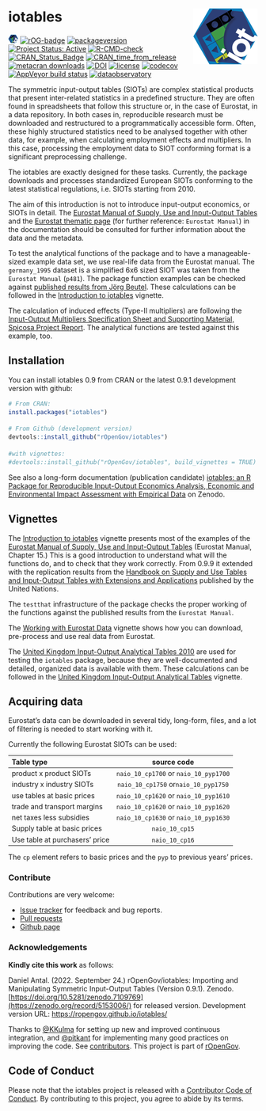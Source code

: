 <!-- README.md is generated from README.Rmd. Please edit that file -->

# iotables <img src="man/figures/logo.png" align="right" />

<!-- <img src="/man/figures/logo.png" align="right" height="205 width="205"/>-->

![iotables](man/figures/logo20.png)
[![rOG-badge](https://ropengov.github.io/rogtemplate/reference/figures/ropengov-badge.svg)](https://ropengov.org/)
[![packageversion](https://img.shields.io/badge/Package%20version-0.9.3-orange.svg?style=flat-square)](https://github.com/rOpenGov/iotables/commits/master)
[![Project Status:
Active](https://www.repostatus.org/badges/latest/active.svg)](https://www.repostatus.org/#active)
[![R-CMD-check](https://github.com/rOpenGov/iotables/workflows/R-CMD-check/badge.svg)](https://github.com/rOpenGov/iotables/actions)
[![CRAN_Status_Badge](https://www.r-pkg.org/badges/version/iotables)](https://cran.r-project.org/package=iotables)
[![CRAN_time_from_release](https://www.r-pkg.org/badges/ago/iotables)](https://cran.r-project.org/package=iotables)
[![metacran
downloads](https://cranlogs.r-pkg.org/badges/iotables)](https://cran.r-project.org/package=iotables)
[![DOI](https://zenodo.org/badge/DOI/10.5281/zenodo.5887037.svg)](https://doi.org/10.5281/zenodo.5887037)
[![license](https://img.shields.io/badge/license-MIT%20+%20file%20LICENSE-lightgrey.svg)](https://choosealicense.com/)
[![codecov](https://codecov.io/gh/rOpenGov/iotables/branch/master/graph/badge.svg)](https://app.codecov.io/gh/rOpenGov/iotables)
[![AppVeyor build
status](https://ci.appveyor.com/api/projects/status/github/rOpenGov/iotables?branch=master&svg=true)](https://ci.appveyor.com/project/rOpenGov/iotables)
[![dataobservatory](https://img.shields.io/badge/ecosystem-dataobservatory.eu-3EA135.svg)](https://dataobservatory.eu/)

The symmetric input-output tables (SIOTs) are complex statistical
products that present inter-related statistics in a predefined
structure. They are often found in spreadsheets that follow this
structure or, in the case of Eurostat, in a data repository. In both
cases in, reproducible research must be downloaded and restructured to a
programmatically accessible form. Often, these highly structured
statistics need to be analysed together with other data, for example,
when calculating employment effects and multipliers. In this case,
processing the employment data to SIOT conforming format is a
significant preprocessing challenge.

The iotables are exactly designed for these tasks. Currently, the
package downloads and processes standardized European SIOTs conforming
to the latest statistical regulations, i.e. SIOTs starting from 2010.

The aim of this introduction is not to introduce input-output economics,
or SIOTs in detail. The [Eurostat Manual of Supply, Use and Input-Output
Tables](https://ec.europa.eu/eurostat/en/web/products-manuals-and-guidelines/-/KS-RA-07-013)
and the [Eurostat thematic
page](https://ec.europa.eu/eurostat/web/esa-supply-use-input-tables/overview)
(for further reference: `Eurostat Manual`) in the documentation should
be consulted for further information about the data and the metadata.

To test the analytical functions of the package and to have a
manageable-sized example data set, we use real-life data from the
Eurostat manual. The `germany_1995` dataset is a simplified 6x6 sized
SIOT was taken from the `Eurostat Manual` (`p481`). The package function
examples can be checked against [published results from Jörg
Beutel](https://ec.europa.eu/eurostat/documents/3859598/5902113/KS-RA-07-013-EN.PDF/b0b3d71e-3930-4442-94be-70b36cea9b39?version=1.0).
These calculations can be followed in the [Introduction to
iotables](https://iotables.dataobservatory.eu/articles/intro.html)
vignette.

The calculation of induced effects (Type-II multipliers) are following
the [Input-Output Multipliers Specification Sheet and Supporting
Material, Spicosa Project
Report](https://web.archive.org/web/20220331124544/www.coastal-saf.eu/output-step/pdf/Specification%20sheet%20I_O_final.pdf).
The analytical functions are tested against this example, too.

## Installation

You can install iotables 0.9 from CRAN or the latest 0.9.1 development
version with github:

``` r
# From CRAN:
install.packages("iotables")

# From Github (development version)
devtools::install_github("rOpenGov/iotables")

#with vignettes:
#devtools::install_github("rOpenGov/iotables", build_vignettes = TRUE)
```

See also a long-form documentation (publication candidate) [iotables: an
R Package for Reproducible Input-Output Economics Analysis, Economic and
Environmental Impact Assessment with Empirical
Data](https://zenodo.org/record/5887038#.Ye2ovv7MLIU) on Zenodo.

## Vignettes

The [Introduction to
iotables](https://iotables.dataobservatory.eu/articles/intro.html)
vignette presents most of the examples of the [Eurostat Manual of
Supply, Use and Input-Output
Tables](https://ec.europa.eu/eurostat/documents/3859598/5902113/KS-RA-07-013-EN.PDF/b0b3d71e-3930-4442-94be-70b36cea9b39?version=1.0)
(Eurostat Manual, Chapter 15.) This is a good introduction to understand
what will the functions do, and to check that they work correctly. From
0.9.9 it extended with the replication results from the [Handbook on
Supply and Use Tables and Input-Output Tables with Extensions and
Applications](https://unstats.un.org/unsd/nationalaccount/docs/SUT_IOT_HB_Final_Cover.pdf)
published by the United Nations.

The `testthat` infrastructure of the package checks the proper working
of the functions against the published results from the
`Eurostat Manual`.

The [Working with Eurostat
Data](https://iotables.dataobservatory.eu/articles/working_with_eurostat.html)
vignette shows how you can download, pre-process and use real data from
Eurostat.

The [United Kingdom Input-Output Analytical Tables
2010](https://webarchive.nationalarchives.gov.uk/20160114044923/http://www.ons.gov.uk/ons/rel/input-output/input-output-analytical-tables/2010/index.html)
are used for testing the `iotables` package, because they are
well-documented and detailed, organized data is available with them.
These calculations can be followed in the [United Kingdom Input-Output
Analytical
Tables](https://iotables.dataobservatory.eu/articles/united_kingdom_2010.html)
vignette.

## Acquiring data

Eurostat’s data can be downloaded in several tidy, long-form, files, and
a lot of filtering is needed to start working with it.

Currently the following Eurostat SIOTs can be used:

| Table type                     |              source code              |
|:-------------------------------|:-------------------------------------:|
| product x product SIOTs        | `naio_10_cp1700` or `naio_10_pyp1700` |
| industry x industry SIOTs      | `naio_10_cp1750` or`naio_10_pyp1750`  |
| use tables at basic prices     | `naio_10_cp1620` or `naio_10_pyp1610` |
| trade and transport margins    | `naio_10_cp1620` or `naio_10_pyp1620` |
| net taxes less subsidies       | `naio_10_cp1630` or `naio_10_pyp1630` |
| Supply table at basic prices   |            `naio_10_cp15`             |
| Use table at purchasers’ price |            `naio_10_cp16`             |

The `cp` element refers to basic prices and the `pyp` to previous years’
prices.

### Contribute

Contributions are very welcome:

- [Issue tracker](https://github.com/ropengov/iotables/issues) for
  feedback and bug reports.
- [Pull requests](https://github.com/ropengov/iotables/)
- [Github page](https://github.com/ropengov/iotables/)

### Acknowledgements

**Kindly cite this work** as follows:

Daniel Antal. (2022. September 24.) rOpenGov/iotables: Importing and
Manipulating Symmetric Input-Output Tables (Version 0.9.1). Zenodo.
[https://doi.org/10.5281/zenodo.7109769](https://zenodo.org/record/5153006/)
for released version. Development version URL:
<https://ropengov.github.io/iotables/>

Thanks to [@KKulma](https://github.com/KKulma/) for setting up new and
improved continuous integration, and
[@pitkant](https://github.com/pitkant) for implementing many good
practices on improving the code. See
[contributors](https://github.com/ropengov/iotables/graphs/contributors).
This project is part of [rOpenGov](https://ropengov.org).

## Code of Conduct

Please note that the iotables project is released with a [Contributor
Code of
Conduct](https://contributor-covenant.org/version/2/0/CODE_OF_CONDUCT.html).
By contributing to this project, you agree to abide by its terms.
